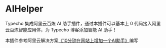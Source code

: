 # AIHelper

Typecho 集成阿里云百炼 AI 助手插件，通过本插件可以基本上 0 代码接入阿里云百炼智能应用体，为 Typecho 博客添加智能 AI 助手！

本插件参考阿里云解决方案[《10分钟在网站上增加一个AI助手》](https://help.aliyun.com/zh/model-studio/use-cases/add-an-ai-assistant-to-your-website-in-10-minutes)编写
